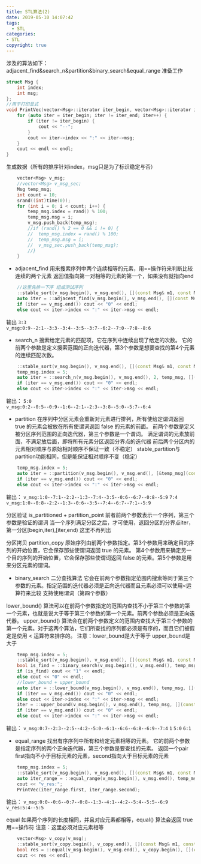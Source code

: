 ```yaml
---
title: STL算法(2)
date: 2019-05-10 14:07:42
tags:
  - STL
categories: 
- STL
copyright: true
---
```

涉及的算法如下：
adjacent_find&search_n&partition&binary_search&equal_range
准备工作
```C++
struct Msg {
	int index;
	int msg;
};
//用于打印显式
void PrintVec(vector<Msg>::iterator iter_begin, vector<Msg>::iterator iter_end) {
	for (auto iter = iter_begin; iter != iter_end; iter++) {
		if (iter != iter_begin) {
			cout << "--";
		}
		cout << iter->index << ":" << iter->msg;
	}
	cout << endl << endl;
}
```

<!--more-->
生成数据（所有的排序针对index，msg只是为了标识稳定与否）
```C++
	vector<Msg> v_msg;
	//vector<Msg> v_msg_sec;
	Msg temp_msg;
	int count = 10; 
	srand((int)time(0));
	for (int i = 0; i < count; i++) {
		temp_msg.index = rand() % 100;
		temp_msg.msg = i;
		v_msg.push_back(temp_msg);
		//if (rand() % 2 == 0 && i != 0) {
		//	temp_msg.index = rand() % 100;
		//	temp_msg.msg = i;
		//	v_msg_sec.push_back(temp_msg);
		//}
	}
```
- adjacent_find
用来搜索序列中两个连续相等的元素，用==操作符来判断比较连续的两个元素
返回值指向第一对相等的元素的第一个，如果没有就指向end
```C++
	//这里先排一下序 组成测试序列
	::stable_sort(v_msg.begin(), v_msg.end(), [](const Msg& m1, const Msg& m2) {return m1.index < m2.index; });//升序(默认升序)
	auto iter = ::adjacent_find(v_msg.begin(), v_msg.end(), [](const Msg& m1, const Msg& m2) {return m1.index == m2.index; });
	if (iter == v_msg.end()) cout << "0" << endl;
	else cout << iter->index << ":" << iter->msg << endl;
```
输出
`3:3`	
`v_msg:0:9--2:1--3:3--3:4--3:5--3:7--6:2--7:0--7:8--8:6`

- search_n
搜索给定元素的匹配项，它在序列中连续出现了给定的次数。
它的前两个参数是定义搜索范围的正向迭代器，第3个参数是想要查找的第4个元素的连续匹配次数。
```C++
	::stable_sort(v_msg.begin(), v_msg.end(), [](const Msg& m1, const Msg& m2) {return m1.index < m2.index; });//升序(默认升序)
	temp_msg.index = 5;
	auto iter = ::search_n(v_msg.begin(), v_msg.end(), 2, temp_msg, [](const Msg& m1, const Msg& m2) {return m1.index == m2.index; });
	if (iter == v_msg.end()) cout << "0" << endl;
	else cout << iter->index << ":" << iter->msg << endl;
```
输出：
`5:0`	
`v_msg:0:2--0:5--0:9--1:6--2:1--2:3--3:8--5:0--5:7--6:4`

- partition
在序列中分区元素会重新对元素进行排列，所有使给定谓词返回 true 的元素会被放在所有使谓词返回 false 的元素的前面。
前两个参数是定义被分区序列范围的正向迭代器，第三个参数是一个谓词。
满足谓词的元素放前面，不满足放后面，即将所有元素分区返回分界点的迭代器
前后两个分区内的元素相对顺序与原始相对顺序不保证一致（不稳定）
stable_partition与partition功能相同，但是能保证相对顺序不变（稳定）
```C++
	temp_msg.index = 5;
	auto iter = ::partition(v_msg.begin(), v_msg.end(), [&temp_msg](const Msg& m) {return m.index < temp_msg.index; });
	if (iter == v_msg.end()) cout << "0" << endl;
	else cout << iter->index << ":" << iter->msg << endl;
```
输出：
`v_msg:1:0--7:1--2:2--1:3--7:4--3:5--0:6--6:7--0:8--5:9`
`7:4`
`v_msg:1:0--0:8--2:2--1:3--0:6--3:5--7:4--6:7--7:1--5:9`

分区验证
is_partitioned + partition_point
前者前两个参数表示一个序列，第三个参数是验证的谓词
当一个序列满足分区之后，才可使用，返回分区的分界点iter，第一分区[begin,iter),[iter,end)
这里不再列出

分区拷贝
partition_copy
原始序列由前两个参数指定。第3个参数用来确定目的序列的开始位置，它会保存那些使谓词返回 true 的元素。
第4个参数用来确定另一个目的序列的开始位置，它会保存那些使谓词返回 false 的元素。第5个参数是用来分区元素的谓词。

- binary_search
二分查找算法
它会在前两个参数指定范围内搜索等同于第三个参数的元素。指定范围的迭代器必须是正向迭代器而且元素必须可以使用<运算符来比较
支持使用谓词（第四个参数）

lower_bound() 算法可以在前两个参数指定的范围内查找不小于第三个参数的第一个元素，也就是说大于等于第三个参数的第一个元素。前两个参数必须是正向迭代器。
upper_bound() 算法会在前两个参数定义的范围内查找大于第三个参数的第一个元素。对于这两个算法，它们所查找的序列都必须是有序的，而且它们被假定是使用 < 运算符来排序的。
注意：lower_bound是大于等于  upper_bound是大于
```C++
	temp_msg.index = 5;
	::stable_sort(v_msg.begin(), v_msg.end(), [](const Msg& m1, const Msg& m2) {return m1.index < m2.index; });//升序(默认升序)
	bool is_find = ::binary_search(v_msg.begin(), v_msg.end(), temp_msg, [](const Msg& m1, const Msg& m2) {return m1.index == m2.index; });
	if (is_find) cout << "1" << endl;
	else cout << "0" << endl;
	//lower_bound + upper_bound
	auto iter = ::lower_bound(v_msg.begin(), v_msg.end(), temp_msg, [](const Msg& m1, const Msg& m2) {return m1.index < m2.index; });
	if (iter == v_msg.end()) cout << "0" << endl;
	else cout << iter->index << ":" << iter->msg << endl;
	iter = ::upper_bound(v_msg.begin(), v_msg.end(), temp_msg, [](const Msg& m1, const Msg& m2) {return m1.index < m2.index; });
	if (iter == v_msg.end()) cout << "0" << endl;
	else cout << iter->index << ":" << iter->msg << endl;
```
输出：
`v_msg:0:7--2:3--2:5--4:2--5:0--6:1--6:6--6:8--6:9--7:4`
`1`
`5:0`
`6:1`

- equal_range
找出有序序列中所有和给定元素相等的元素。
它的前两个参数是指定序列的两个正向迭代器，第三个参数是要查找的元素。
返回一个pair  first指向不小于目标元素的元素，second指向大于目标元素的元素
```C++
	temp_msg.index = 5;
	::stable_sort(v_msg.begin(), v_msg.end(), [](const Msg& m1, const Msg& m2) {return m1.index < m2.index; });//升序(默认升序)
	auto iter_range = ::equal_range(v_msg.begin(), v_msg.end(), temp_msg, [](const Msg& m1, const Msg& m2) {return m1.index < m2.index; });
	cout << "v_res:";
	PrintVec(iter_range.first, iter_range.second);
```
输出：
`v_msg:0:0--0:6--0:7--0:8--1:3--4:1--4:2--5:4--5:5--6:9`
`v_res:5:4--5:5`

equal
如果两个序列的长度相同，并且对应元素都相等，equal() 算法会返回 true  用==操作符
注意：这里必须对应元素相等
```C++
	vector<Msg> v_copy(v_msg);
	::stable_sort(v_copy.begin(), v_copy.end(), [](const Msg& m1, const Msg& m2) {return m1.index < m2.index; });
	bool res = ::equal(v_msg.begin(), v_msg.end(), v_copy.begin(), [](const Msg& m1, const Msg& m2) {return m1.index == m2.index; });
	cout << res << endl;
```